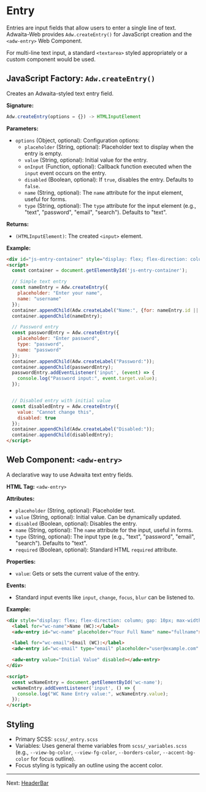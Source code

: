# Entry

Entries are input fields that allow users to enter a single line of text. Adwaita-Web provides `Adw.createEntry()` for JavaScript creation and the `<adw-entry>` Web Component.

For multi-line text input, a standard `<textarea>` styled appropriately or a custom component would be used.

## JavaScript Factory: `Adw.createEntry()`

Creates an Adwaita-styled text entry field.

**Signature:**

```javascript
Adw.createEntry(options = {}) -> HTMLInputElement
```

**Parameters:**

*   `options` (Object, optional): Configuration options:
    *   `placeholder` (String, optional): Placeholder text to display when the entry is empty.
    *   `value` (String, optional): Initial value for the entry.
    *   `onInput` (Function, optional): Callback function executed when the `input` event occurs on the entry.
    *   `disabled` (Boolean, optional): If `true`, disables the entry. Defaults to `false`.
    *   `name` (String, optional): The `name` attribute for the input element, useful for forms.
    *   `type` (String, optional): The `type` attribute for the input element (e.g., "text", "password", "email", "search"). Defaults to "text".

**Returns:**

*   `(HTMLInputElement)`: The created `<input>` element.

**Example:**

```html
<div id="js-entry-container" style="display: flex; flex-direction: column; gap: 10px; max-width: 300px;"></div>
<script>
  const container = document.getElementById('js-entry-container');

  // Simple text entry
  const nameEntry = Adw.createEntry({
    placeholder: "Enter your name",
    name: "username"
  });
  container.appendChild(Adw.createLabel("Name:", {for: nameEntry.id || undefined})); // Assuming id might be auto-generated
  container.appendChild(nameEntry);

  // Password entry
  const passwordEntry = Adw.createEntry({
    placeholder: "Enter password",
    type: "password",
    name: "password"
  });
  container.appendChild(Adw.createLabel("Password:"));
  container.appendChild(passwordEntry);
  passwordEntry.addEventListener('input', (event) => {
    console.log("Password input:", event.target.value);
  });


  // Disabled entry with initial value
  const disabledEntry = Adw.createEntry({
    value: "Cannot change this",
    disabled: true
  });
  container.appendChild(Adw.createLabel("Disabled:"));
  container.appendChild(disabledEntry);
</script>
```

## Web Component: `<adw-entry>`

A declarative way to use Adwaita text entry fields.

**HTML Tag:** `<adw-entry>`

**Attributes:**

*   `placeholder` (String, optional): Placeholder text.
*   `value` (String, optional): Initial value. Can be dynamically updated.
*   `disabled` (Boolean, optional): Disables the entry.
*   `name` (String, optional): The `name` attribute for the input, useful in forms.
*   `type` (String, optional): The input type (e.g., "text", "password", "email", "search"). Defaults to "text".
*   `required` (Boolean, optional): Standard HTML `required` attribute.

**Properties:**

*   `value`: Gets or sets the current value of the entry.

**Events:**

*   Standard input events like `input`, `change`, `focus`, `blur` can be listened to.

**Example:**

```html
<div style="display: flex; flex-direction: column; gap: 10px; max-width: 300px;">
  <label for="wc-name">Name (WC):</label>
  <adw-entry id="wc-name" placeholder="Your Full Name" name="fullname"></adw-entry>

  <label for="wc-email">Email (WC):</label>
  <adw-entry id="wc-email" type="email" placeholder="user@example.com" name="email_address" required></adw-entry>

  <adw-entry value="Initial Value" disabled></adw-entry>
</div>

<script>
  const wcNameEntry = document.getElementById('wc-name');
  wcNameEntry.addEventListener('input', () => {
    console.log("WC Name Entry value:", wcNameEntry.value);
  });
</script>
```

## Styling

*   Primary SCSS: `scss/_entry.scss`
*   Variables: Uses general theme variables from `scss/_variables.scss` (e.g., `--view-bg-color`, `--view-fg-color`, `--borders-color`, `--accent-bg-color` for focus outline).
*   Focus styling is typically an outline using the accent color.

---
Next: [HeaderBar](./headerbar.md)
